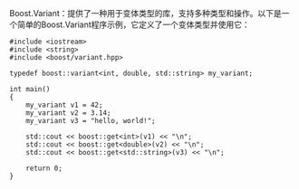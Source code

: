 Boost.Variant：提供了一种用于变体类型的库，支持多种类型和操作。以下是一个简单的Boost.Variant程序示例，它定义了一个变体类型并使用它：

```
#include <iostream>
#include <string>
#include <boost/variant.hpp>

typedef boost::variant<int, double, std::string> my_variant;

int main()
{
    my_variant v1 = 42;
    my_variant v2 = 3.14;
    my_variant v3 = "hello, world!";

    std::cout << boost::get<int>(v1) << "\n";
    std::cout << boost::get<double>(v2) << "\n";
    std::cout << boost::get<std::string>(v3) << "\n";

    return 0;
}
```